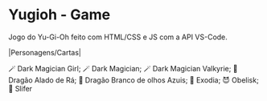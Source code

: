 # Yugioh - Game

Jogo do Yu-Gi-Oh feito com HTML/CSS e JS com a API VS-Code.

|Personagens/Cartas|

🪄 Dark Magician Girl;
🪄 Dark Magician;
🪄 Dark Magician Valkyrie;
🐉 Dragão Alado de Rá;
🐉 Dragão Branco de olhos Azuis;
💪 Exodia;
😈 Obelisk;
🐉 Slifer

